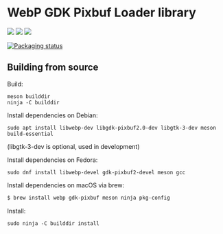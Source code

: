 WebP GDK Pixbuf Loader library
==============================
![](https://github.com/aruiz/webp-pixbuf-loader/actions/workflows/linux.yml/badge.svg)
![](https://github.com/aruiz/webp-pixbuf-loader/actions/workflows/macos.yml/badge.svg)
![](https://github.com/aruiz/webp-pixbuf-loader/actions/workflows/msys2.yml/badge.svg)

[![Packaging status](https://repology.org/badge/vertical-allrepos/webp-pixbuf-loader.svg?exclude_unsupported=1)](https://repology.org/project/webp-pixbuf-loader/versions)


Building from source
--------------------
  Build:
  ```
  meson builddir
  ninja -C builddir
  ```

  Install dependencies on Debian:
  ```
  sudo apt install libwebp-dev libgdk-pixbuf2.0-dev libgtk-3-dev meson build-essential
  ```
  (libgtk-3-dev is optional, used in development)

  Install dependencies on Fedora:
  ```
  sudo dnf install libwebp-devel gdk-pixbuf2-devel meson gcc
  ```

  Install dependencies on macOS via brew:
  ```sh
  $ brew install webp gdk-pixbuf meson ninja pkg-config
  ```

  Install:
  ```
  sudo ninja -C builddir install
  ```
